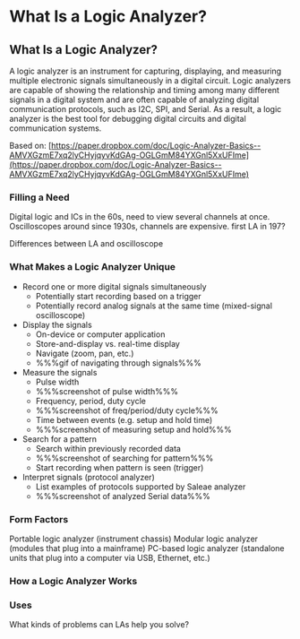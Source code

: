 # What Is a Logic Analyzer?

## What Is a Logic Analyzer?

A logic analyzer is an instrument for capturing, displaying, and measuring multiple electronic signals simultaneously in a digital circuit. Logic analyzers are capable of showing the relationship and timing among many different signals in a digital system and are often capable of analyzing digital communication protocols, such as I2C, SPI, and Serial. As a result, a logic analyzer is the best tool for debugging digital circuits and digital communication systems.

Based on: [https://paper.dropbox.com/doc/Logic-Analyzer-Basics--AMVXGzmE7xq2lyCHyjqyvKdGAg-OGLGmM84YXGnl5XxUFIme](https://paper.dropbox.com/doc/Logic-Analyzer-Basics--AMVXGzmE7xq2lyCHyjqyvKdGAg-OGLGmM84YXGnl5XxUFIme)

### Filling a Need

Digital logic and ICs in the 60s, need to view several channels at once. Oscilloscopes around since 1930s, channels are expensive. first LA in 197?

Differences between LA and oscilloscope

### What Makes a Logic Analyzer Unique

* Record one or more digital signals simultaneously
  * Potentially start recording based on a trigger
  * Potentially record analog signals at the same time \(mixed-signal oscilloscope\)
* Display the signals
  * On-device or computer application
  * Store-and-display vs. real-time display
  * Navigate \(zoom, pan, etc.\)
  * %%%gif of navigating through signals%%%
* Measure the signals
  * Pulse width
  * %%%screenshot of pulse width%%%
  * Frequency, period, duty cycle
  * %%%screenshot of freq/period/duty cycle%%%
  * Time between events \(e.g. setup and hold time\)
  * %%%screenshot of measuring setup and hold%%%
* Search for a pattern
  * Search within previously recorded data
  * %%%screenshot of searching for pattern%%%
  * Start recording when pattern is seen \(trigger\)
* Interpret signals \(protocol analyzer\)
  * List examples of protocols supported by Saleae analyzer
  * %%%screenshot of analyzed Serial data%%%

### Form Factors

Portable logic analyzer (instrument chassis)
Modular logic analyzer (modules that plug into a mainframe)
PC-based logic analyzer (standalone units that plug into a computer via USB, Ethernet, etc.)

### How a Logic Analyzer Works



### Uses

What kinds of problems can LAs help you solve?
